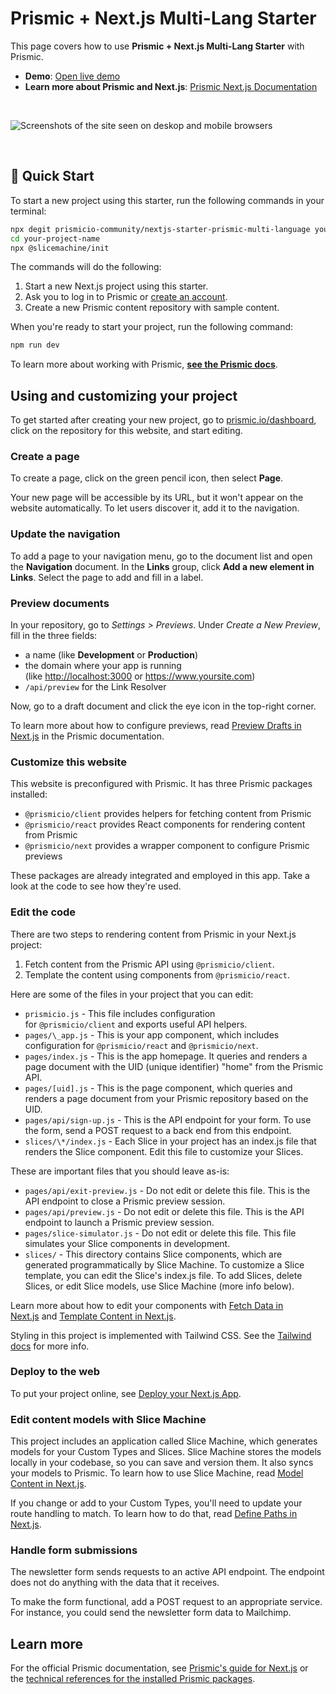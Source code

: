 # Prismic + Next.js Multi-Lang Starter

This page covers how to use **Prismic + Next.js Multi-Lang Starter** with Prismic.

- **Demo**: [Open live demo][live-demo]
- **Learn more about Prismic and Next.js**: [Prismic Next.js Documentation][prismic-docs]

&nbsp;

<img src="https://user-images.githubusercontent.com/8601064/163303418-e72d7138-1bbd-4e2c-bc26-d8674a464438.png" alt="Screenshots of the site seen on deskop and mobile browsers" />

&nbsp;

## 🚀 Quick Start

To start a new project using this starter, run the following commands in your terminal:

```sh
npx degit prismicio-community/nextjs-starter-prismic-multi-language your-project-name
cd your-project-name
npx @slicemachine/init
```

The commands will do the following:

1. Start a new Next.js project using this starter.
2. Ask you to log in to Prismic or [create an account][prismic-sign-up].
3. Create a new Prismic content repository with sample content.

When you're ready to start your project, run the following command:

```sh
npm run dev
```

To learn more about working with Prismic, [**see the Prismic docs**](https://prismic.io/docs/technologies/nextjs).

## Using and customizing your project

To get started after creating your new project, go to [prismic.io/dashboard](https://prismic.io/dashboard), click on the repository for this website, and start editing.

### Create a page

To create a page, click on the green pencil icon, then select **Page**.

Your new page will be accessible by its URL, but it won't appear on the website automatically. To let users discover it, add it to the navigation.

### Update the navigation

To add a page to your navigation menu, go to the document list and open the **Navigation** document. In the **Links** group, click **Add a new element in Links**. Select the page to add and fill in a label.

### Preview documents

In your repository, go to *Settings > Previews*. Under *Create a New Preview*, fill in the three fields:

- a name (like **Development** or **Production**)
- the domain where your app is running (like <http://localhost:3000> or <https://www.yoursite.com>)
- `/api/preview` for the Link Resolver

Now, go to a draft document and click the eye icon in the top-right corner.

To learn more about how to configure previews, read [Preview Drafts in Next.js](https://prismic.io/docs/technologies/preview-content-nextjs) in the Prismic documentation.

### Customize this website

This website is preconfigured with Prismic. It has three Prismic packages installed:

- `@prismicio/client` provides helpers for fetching content from Prismic
- `@prismicio/react` provides React components for rendering content from Prismic
- `@prismicio/next` provides a wrapper component to configure Prismic previews

These packages are already integrated and employed in this app. Take a look at the code to see how they're used.

### Edit the code

There are two steps to rendering content from Prismic in your Next.js project:

1. Fetch content from the Prismic API using `@prismicio/client`.
2. Template the content using components from `@prismicio/react`.

Here are some of the files in your project that you can edit:

- `prismicio.js` - This file includes configuration for `@prismicio/client` and exports useful API helpers.
- `pages/\_app.js` - This is your app component, which includes configuration for `@prismicio/react` and `@prismicio/next`.
- `pages/index.js` - This is the app homepage. It queries and renders a page document with the UID (unique identifier) "home" from the Prismic API.
- `pages/[uid].js` - This is the page component, which queries and renders a page document from your Prismic repository based on the UID.
- `pages/api/sign-up.js` - This is the API endpoint for your form. To use the form, send a POST request to a back end from this endpoint.
- `slices/\*/index.js` - Each Slice in your project has an index.js file that renders the Slice component. Edit this file to customize your Slices.

These are important files that you should leave as-is:

- `pages/api/exit-preview.js` - Do not edit or delete this file. This is the API endpoint to close a Prismic preview session.
- `pages/api/preview.js` - Do not edit or delete this file. This is the API endpoint to launch a Prismic preview session.
- `pages/slice-simulator.js` - Do not edit or delete this file. This file simulates your Slice components in development.
- `slices/` - This directory contains Slice components, which are generated programmatically by Slice Machine. To customize a Slice template, you can edit the Slice's index.js file. To add Slices, delete Slices, or edit Slice models, use Slice Machine (more info below).

Learn more about how to edit your components with [Fetch Data in Next.js](https://prismic.io/docs/technologies/fetch-data-nextjs) and [Template Content in Next.js](https://prismic.io/docs/technologies/template-content-nextjs).

Styling in this project is implemented with Tailwind CSS. See the [Tailwind docs](https://tailwindcss.com/docs) for more info.

### Deploy to the web

To put your project online, see [Deploy your Next.js App](https://prismic.io/docs/technologies/deploy-nextjs).

### Edit content models with Slice Machine

This project includes an application called Slice Machine, which generates models for your Custom Types and Slices. Slice Machine stores the models locally in your codebase, so you can save and version them. It also syncs your models to Prismic. To learn how to use Slice Machine, read [Model Content in Next.js](https://prismic.io/docs/technologies/model-content-nextjs).

If you change or add to your Custom Types, you'll need to update your route handling to match. To learn how to do that, read [Define Paths in Next.js](https://prismic.io/docs/technologies/define-paths-nextjs).

### Handle form submissions

The newsletter form sends requests to an active API endpoint. The endpoint does not do anything with the data that it receives.

To make the form functional, add a POST request to an appropriate service. For instance, you could send the newsletter form data to Mailchimp.

## Learn more

For the official Prismic documentation, see [Prismic's guide for Next.js](https://prismic.io/docs/technologies/nextjs) or the [technical references for the installed Prismic packages](https://prismic.io/docs/technologies/technical-references).

[prismic]: https://prismic.io/
[prismic-docs]: https://prismic.io/docs/technologies/nextjs
[prismic-sign-up]: https://prismic.io/dashboard/signup
[nextjs]: https://nextjs.org/
[live-demo]: https://nextjs-starter-prismic-multi-language.vercel.app/

